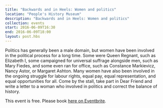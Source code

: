 ```yaml
---
title: "Backwards and in Heels: Women and politics"
location: "People's History Museum"
description: "Backwards and in Heels: Women and politics"
collection: events
start: 2016-06-09T16:30
end: 2016-06-09T18:00
layout: post.hbs
---
```

Politics has generally been a male domain, but women have been involved in the political process for a long time. Some were Queen Regnant, such as Elizabeth I, some campaigned for universal suffrage alongside men, such as Mary Fiedes, and some even ran for office, such as Constance Markievicz, Nancy Astor, or Margaret Ashton. Many women have also been involved in the ongoing struggle for labour rights, equal pay, equal representation, and equal opportunities for all. Come by the stall, take part in Dear Friend and write a letter to a woman who involved in politics and correct the balance of history.

This event is free. Please book [here on Eventbrite](https://www.eventbrite.co.uk/e/dear-friend-backwards-and-in-heels-women-and-politics-tickets-24393756382). 
